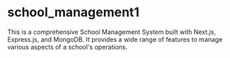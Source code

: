 # school_management1
 This is a comprehensive School Management System built with Next.js, Express.js, and MongoDB. It provides a wide range of features to manage various aspects of a school's operations.
